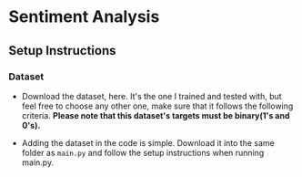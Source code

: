 # Sentiment Analysis


## Setup Instructions

### Dataset

- Download the dataset, here. It's the one I trained and tested with, but feel free to choose any other one, make sure that it follows the following criteria. **Please note that this dataset's targets must be binary(1's and 0's).**

  
- Adding the dataset in the code is simple. Download it into the same folder as `main.py` and follow the setup instructions when running main.py.
